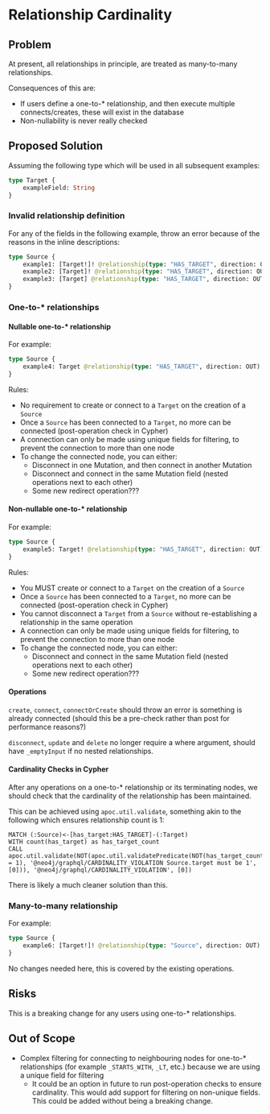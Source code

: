 # Relationship Cardinality

## Problem

At present, all relationships in principle, are treated as many-to-many relationships.

Consequences of this are:

-   If users define a one-to-\* relationship, and then execute multiple connects/creates, these will exist in the database
-   Non-nullability is never really checked

## Proposed Solution

Assuming the following type which will be used in all subsequent examples:

```graphql
type Target {
    exampleField: String
}
```

### Invalid relationship definition

For any of the fields in the following example, throw an error because of the reasons in the inline descriptions:

```graphql
type Source {
    example1: [Target!]! @relationship(type: "HAS_TARGET", direction: OUT) # If there are no relationships, then should always be empty array and not null
    example2: [Target]! @relationship(type: "HAS_TARGET", direction: OUT) # This suggests a relationship with no target node
    example3: [Target] @relationship(type: "HAS_TARGET", direction: OUT) # This is a combination of both of the above problems
}
```

### One-to-\* relationships

#### Nullable one-to-\* relationship

For example:

```graphql
type Source {
    example4: Target @relationship(type: "HAS_TARGET", direction: OUT)
}
```

Rules:

-   No requirement to create or connect to a `Target` on the creation of a `Source`
-   Once a `Source` has been connected to a `Target`, no more can be connected (post-operation check in Cypher)
-   A connection can only be made using unique fields for filtering, to prevent the connection to more than one node
-   To change the connected node, you can either:
    -   Disconnect in one Mutation, and then connect in another Mutation
    -   Disconnect and connect in the same Mutation field (nested operations next to each other)
    -   Some new redirect operation???

#### Non-nullable one-to-\* relationship

For example:

```graphql
type Source {
    example5: Target! @relationship(type: "HAS_TARGET", direction: OUT)
}
```

Rules:

-   You MUST create or connect to a `Target` on the creation of a `Source`
-   Once a `Source` has been connected to a `Target`, no more can be connected (post-operation check in Cypher)
-   You cannot disconnect a `Target` from a `Source` without re-establishing a relationship in the same operation
-   A connection can only be made using unique fields for filtering, to prevent the connection to more than one node
-   To change the connected node, you can either:
    -   Disconnect and connect in the same Mutation field (nested operations next to each other)
    -   Some new redirect operation???

#### Operations

`create`, `connect`, `connectOrCreate` should throw an error is something is already connected (should this be a pre-check rather than post for performance reasons?)

`disconnect`, `update` and `delete` no longer require a where argument, should have `_emptyInput` if no nested relationships.

#### Cardinality Checks in Cypher

After any operations on a one-to-\* relationship or its terminating nodes, we should check that the cardinality of the relationship has been maintained.

This can be achieved using `apoc.util.validate`, something akin to the following which ensures relationship count is 1:

```cypher
MATCH (:Source)<-[has_target:HAS_TARGET]-(:Target)
WITH count(has_target) as has_target_count
CALL apoc.util.validate(NOT(apoc.util.validatePredicate(NOT(has_target_count = 1), '@neo4j/graphql/CARDINALITY_VIOLATION Source.target must be 1', [0])), '@neo4j/graphql/CARDINALITY_VIOLATION', [0])
```

There is likely a much cleaner solution than this.

### Many-to-many relationship

For example:

```graphql
type Source {
    example6: [Target!]! @relationship(type: "Source", direction: OUT)
}
```

No changes needed here, this is covered by the existing operations.

## Risks

This is a breaking change for any users using one-to-\* relationships.

## Out of Scope

-   Complex filtering for connecting to neighbouring nodes for one-to-\* relationships (for example `_STARTS_WITH`, `_LT`, etc.) because we are using a unique field for filtering
    -   It could be an option in future to run post-operation checks to ensure cardinality. This would add support for filtering on non-unique fields. This could be added without being a breaking change.
